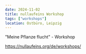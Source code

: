 ```yaml
---
date: 2024-11-02
title: nullaufeins Workshop
tags: ["workshops"]
location: Ostbüro, Leipzig
---
```


"Meine Pflanze flucht" - Workshop

https://nullaufeins.org/de/workshops/
